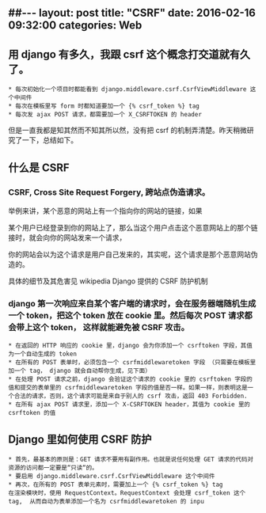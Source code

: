 ##---
layout: post
title:  "CSRF"
date:   2016-02-16 09:32:00
categories: Web
---

## 用 django 有多久，我跟 csrf 这个概念打交道就有久了。

    * 每次初始化一个项目时都能看到 django.middleware.csrf.CsrfViewMiddleware 这个中间件
    * 每次在模板里写 form 时都知道要加一个 {% csrf_token %} tag
    * 每次发 ajax POST 请求，都需要加一个 X_CSRFTOKEN 的 header
但是一直我都是知其然而不知其所以然，没有把 csrf 的机制弄清楚。昨天稍微研究了一下，总结如下。


## 什么是 CSRF

### CSRF, Cross Site Request Forgery, 跨站点伪造请求。
举例来讲，某个恶意的网站上有一个指向你的网站的链接，如果

某个用户已经登录到你的网站上了，那么当这个用户点击这个恶意网站上的那个链接时，就会向你的网站发来一个请求，

你的网站会以为这个请求是用户自己发来的，其实呢，这个请求是那个恶意网站伪造的。

具体的细节及其危害见 wikipedia
Django 提供的 CSRF 防护机制

### django 第一次响应来自某个客户端的请求时，会在服务器端随机生成一个 token，把这个 token 放在 cookie 里。然后每次 POST 请求都会带上这个 token， 这样就能避免被 CSRF 攻击。

    * 在返回的 HTTP 响应的 cookie 里，django 会为你添加一个 csrftoken 字段，其值为一个自动生成的 token
    * 在所有的 POST 表单时，必须包含一个 csrfmiddlewaretoken 字段 （只需要在模板里加一个 tag， django 就会自动帮你生成，见下面）
    * 在处理 POST 请求之前，django 会验证这个请求的 cookie 里的 csrftoken 字段的值和提交的表单里的 csrfmiddlewaretoken 字段的值是否一样。如果一样，则表明这是一个合法的请求，否则，这个请求可能是来自于别人的 csrf 攻击，返回 403 Forbidden.
    * 在所有 ajax POST 请求里，添加一个 X-CSRFTOKEN header，其值为 cookie 里的 csrftoken 的值

## Django 里如何使用 CSRF 防护

    * 首先，最基本的原则是：GET 请求不要用有副作用。也就是说任何处理 GET 请求的代码对资源的访问都一定要是“只读“的。
    * 要启用 django.middleware.csrf.CsrfViewMiddleware 这个中间件
    * 再次，在所有的 POST 表单元素时，需要加上一个 {% csrf_token %} tag
    在渲染模块时，使用 RequestContext。RequestContext 会处理 csrf_token 这个 tag,  从而自动为表单添加一个名为 csrfmiddlewaretoken 的 inpu
